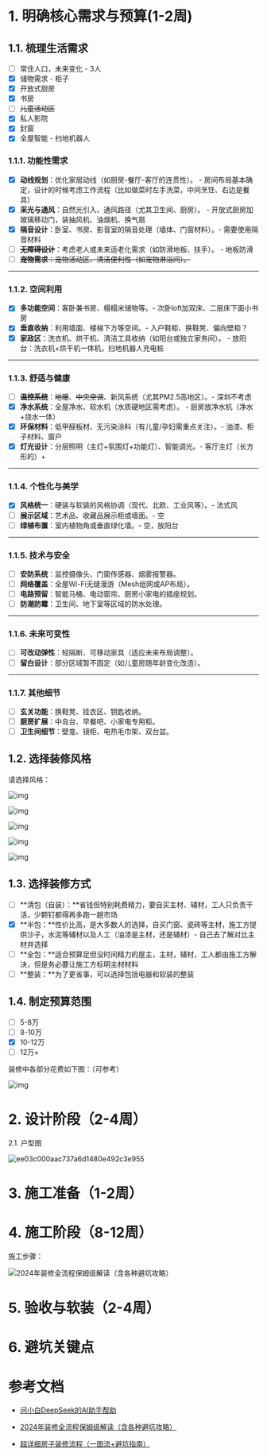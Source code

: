 # 1. 明确核心需求与预算(1-2周)

## 1.1. 梳理生活需求

- [ ] 常住人口，未来变化 - 3人
- [x] 储物需求 - 柜子
- [x] 开放式厨房
- [x] 书房
- [ ] ~~儿童活动区~~
- [x] 私人影院
- [x] 封窗
- [x] 全屋智能 - 扫地机器人

### **1.1.1. 功能性需求**

- [x] **动线规划**：优化家居动线（如厨房-餐厅-客厅的连贯性）。 - 房间布局基本确定，设计的时候考虑工作流程（比如做菜时左手洗菜，中间烹饪、右边是餐具）
- [x] **采光与通风**：自然光引入、通风路径（尤其卫生间、厨房）。 - 开放式厨房加玻璃移动门，装抽风机、油烟机、换气扇
- [x] **隔音设计**：卧室、书房、影音室的隔音处理（墙体、门窗材料）。- 需要使用隔音材料
- [ ] ~~**无障碍设计**~~：考虑老人或未来适老化需求（如防滑地板、扶手）。 - 地板防滑
- [ ] ~~**宠物需求**：宠物活动区、清洁便利性（如宠物淋浴间）。~~

------

### **1.1.2. 空间利用**

- [x] **多功能空间**：客卧兼书房、榻榻米储物等。- 次卧loft加双床、二层床下面小书房
- [x] **垂直收纳**：利用墙面、楼梯下方等空间。- 入户鞋柜、换鞋凳、偏向壁柜？
- [x] **家政区**：洗衣机、烘干机、清洁工具收纳（如阳台或独立家务间）。 - 放阳台：洗衣机+烘干机一体机，扫地机器人充电桩

------

### **1.1.3. 舒适与健康**

- [ ] **~~温控系统~~**：~~地暖~~、~~中央空调~~、新风系统（尤其PM2.5高地区）。- 深圳不考虑
- [x] **净水系统**：全屋净水、软水机（水质硬地区需考虑）。 - 厨房放净水机（净水+烧水一体）
- [x] **环保材料**：低甲醛板材、无污染涂料（有儿童/孕妇需重点关注）。- 油漆、柜子材料、窗户
- [x] **灯光设计**：分层照明（主灯+氛围灯+功能灯）、智能调光。- 客厅主灯（长方形的）+ 

------

### **1.1.4. 个性化与美学**

- [x] **风格统一**：硬装与软装的风格协调（现代、北欧、工业风等）。- 法式风
- [ ] **展示区域**：艺术品、收藏品展示柜或墙面。- 空
- [ ] **绿植布置**：室内植物角或垂直绿化墙。- 空，放阳台

------

### **1.1.5. 技术与安全**

- [ ] **安防系统**：监控摄像头、门窗传感器、烟雾报警器。
- [ ] **网络覆盖**：全屋Wi-Fi无缝漫游（Mesh组网或AP布局）。
- [ ] **电路预留**：智能马桶、电动窗帘、厨房小家电的插座规划。
- [ ] **防潮防霉**：卫生间、地下室等区域的防水处理。

------

### **1.1.6. 未来可变性**

- [ ] **可改动弹性**：轻隔断、可移动家具（适应未来布局调整）。
- [ ] **留白设计**：部分区域暂不固定（如儿童房随年龄变化改造）。

------

### **1.1.7. 其他细节**

- [ ] **玄关功能**：换鞋凳、挂衣区、钥匙收纳。
- [ ] **厨房扩展**：中岛台、早餐吧、小家电专用柜。
- [ ] **卫生间细节**：壁龛、镜柜、电热毛巾架、双台盆。

## 1.2. 选择装修风格

请选择风格：

![img](https://picx.zhimg.com/v2-e9e29c5841c6a2ed8b5475d3001f855b_1440w.jpg)

![img](https://pic2.zhimg.com/v2-79917efe67e54e9149c17cfa62632791_1440w.jpg)

![img](https://pic3.zhimg.com/v2-7768efc9eaf5038e1fff3d83c5e01a78_1440w.jpg)

![img](https://pic1.zhimg.com/v2-57c103ebcd88fbd0fdfdfd7fb43f616e_1440w.jpg)

![img](https://picx.zhimg.com/v2-9133663233806aad5db9685951f1dcf3_1440w.jpg)

## 1.3. 选择装修方式

- [ ] **清包（自装）：**省钱但特别耗费精力，要自买主材、辅材，工人只负责干活，少颗钉都得再多跑一趟市场 
- [x] **半包：**性价比高，是大多数人的选择，自买门窗、瓷砖等主材，施工方提供沙子，水泥等辅材以及人工（油漆是主材，还是辅材）- 自己去了解对比主材并选择
- [ ] **全包：**适合预算足但没时间精力的屋主，主材，辅材，工人都由施工方解决，但是务必要让施工方标明主材材料
- [ ] **整装：**为了更省事，可以选择包括电器和软装的整装

## 1.4. 制定预算范围

- [ ] 5-8万 
- [ ] 8-10万
- [x] 10-12万
- [ ] 12万+

装修中各部分花费如下图：（可参考）

![img](https://pic2.zhimg.com/v2-a509d236d1cda4f306165dec61c65dc1_1440w.jpg)

# 2. 设计阶段（2-4周）

2.1. 户型图

![ee03c000aac737a6d1480e492c3e955](https://mg.meiflower.top/.netlify/images?url=/static/house/hxt.png)

# 3. 施工准备（1-2周）



# 4. 施工阶段（8-12周）

施工步骤：

![2024年装修全流程保姆级解读（含各种避坑攻略）](https://mg.meiflower.top/.netlify/images?url=/static/house/lct.png)

# 5. 验收与软装（2-4周）

# 6. 避坑关键点



# 参考文档

* [问小白DeepSeek的AI助手帮助](https://www.wenxiaobai.com/chat/200006)

* [2024年装修全流程保姆级解读（含各种避坑攻略）](https://zhuanlan.zhihu.com/p/447985832)
* [超详细房子装修流程（一图流+避坑指南）](https://www.zhihu.com/tardis/bd/art/517463535)

